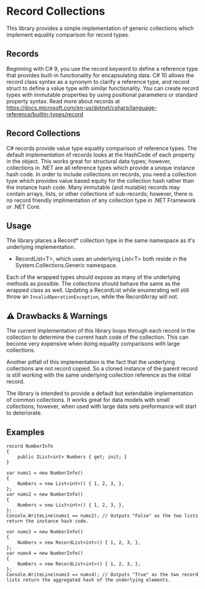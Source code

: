 # Record Collections
This library provides a simple implementation of generic collections which implement equality comparison for record types.

## Records
Beginning with C# 9, you use the record keyword to define a reference type that provides built-in functionality for encapsulating data.
C# 10 allows the record class syntax as a synonym to clarify a reference type, and record struct to define a value type with similar functionality.
You can create record types with immutable properties by using positional parameters or standard property syntax.
Read more about records at https://docs.microsoft.com/en-us/dotnet/csharp/language-reference/builtin-types/record

## Record Collections
C# records provide value type equality comparison of reference types.
The default implementation of records looks at the HashCode of each property in the object.
This works great for structural data types; however, collections in .NET are all reference types which provide a unique instance hash code.
In order to include collections on records, you need a collection type which provides value based equity for the collection hash rather than the instance hash code.
Many immutable (and mutable) records may contain arrays, lists, or other collections of sub-records; however, there is no record friendly implimentation of any collection type in .NET Framework or .NET Core.

## Usage
The library places a Record\* collection type in the same namespace as it's underlying implementation.
  - RecordList\<T\>, which uses an underlying List\<T\> both reside in the System.Collections.Generic namespace.
  
Each of the wrapped types should expose as many of the underlying methods as possible.
The collections should behave the same as the wrapped class as well. Updating a RecordList<T> while enumerating will still throw an `InvalidOperationException`, while the RecordArray will not.

## ⚠ Drawbacks & Warnings
The current implementation of this library loops through each record in the collection to determine the current hash code of the collection.
This can become very expensive when doing equality comparisons with large collections.

Another pitfall of this implementation is the fact that the underlying collections are not record copied. So a cloned instance of the parent record is still working with the same underlying collection reference as the initial record.

The library is intended to provide a default but extendable implementation of common collections. It works great for data models with small collections; however, when used with large data sets preformance will start to deteriorate.

## Examples
```
record NumberInfo
{
    public IList<int> Numbers { get; init; }
}

var nums1 = new NumberInfo()
{
    Numbers = new List<int>() { 1, 2, 3, },
};
var nums2 = new NumberInfo()
{
    Numbers = new List<int>() { 1, 2, 3, },
};
Console.WriteLine(nums1 == nums2); // Outputs "False" as the two lists return the instance hash code.

var nums3 = new NumberInfo()
{
    Numbers = new RecordList<int>() { 1, 2, 3, },
};
var nums4 = new NumberInfo()
{
    Numbers = new RecordList<int>() { 1, 2, 3, },
};
Console.WriteLine(nums3 == nums4); // Outputs "True" as the two record lists return the aggregated hash of the underlying elements.
```
